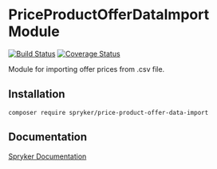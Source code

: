 # PriceProductOfferDataImport Module
[![Build Status](https://travis-ci.org/spryker/price-product-offer-data-import.svg)](https://travis-ci.org/spryker/price-product-offer-data-import)
[![Coverage Status](https://coveralls.io/repos/github/spryker/price-product-offer-data-import/badge.svg)](https://coveralls.io/github/spryker/price-product-offer-data-import)

Module for importing offer prices from .csv file.

## Installation

```
composer require spryker/price-product-offer-data-import
```

## Documentation

[Spryker Documentation](https://academy.spryker.com/developing_with_spryker/module_guide/modules.html)
